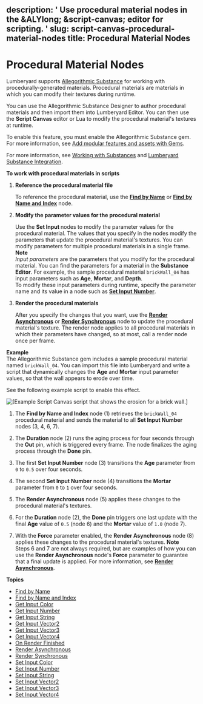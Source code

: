 description: ' Use procedural material nodes in the &ALYlong; &script-canvas; editor
  for scripting. '
slug: script-canvas-procedural-material-nodes
title: Procedural Material Nodes
---
# Procedural Material Nodes<a name="script-canvas-procedural-material-nodes"></a>

Lumberyard supports [Allegorithmic Substance](https://www.allegorithmic.com/) for working with procedurally\-generated materials\. Procedural materials are materials in which you can modify their textures during runtime\.

You can use the Allegorithmic Substance Designer to author procedural materials and then import them into Lumberyard Editor\. You can then use the **Script Canvas** editor or Lua to modify the procedural material's textures at runtime\. 

To enable this feature, you must enable the Allegorithmic Substance gem\. For more information, see [Add modular features and assets with Gems](gems-system-gems.md)\.

For more information, see [Working with Substances](mat-substances.md) and [Lumberyard Substance Integration](https://aws.amazon.com/blogs/gametech/lumberyard-substance-integration)\.

**To work with procedural materials in scripts**

1. **Reference the procedural material file**

   To reference the procedural material, use the **[Find by Name](find-by-name-procedural-material-node.md)** or **[Find by Name and Index](find-by-name-and-index-node.md)** node\.

1. **Modify the parameter values for the procedural material**

   Use the **Set Input <Type>** nodes to modify the parameter values for the procedural material\. The values that you specify in the nodes modify the parameters that update the procedural material's textures\. You can modify parameters for multiple procedural materials in a single frame\. 
**Note**  
*Input parameters* are the parameters that you modify for the procedural material\. You can find the parameters for a material in the **Substance Editor**\. For example, the sample procedural material `brickWall_04` has input parameters such as **Age**, **Mortar**, and **Depth**\.   
To modify these input parameters during runtime, specify the parameter name and its value in a node such as **[Set Input Number](set-input-number-node.md)**\.

1. **Render the procedural materials**

   After you specify the changes that you want, use the **[Render Asynchronous](render-asynchronous-node.md)** or **[Render Synchronous](render-synchronous-node.md)** node to update the procedural material's texture\. The render node applies to all procedural materials in which their parameters have changed, so at most, call a render node once per frame\.

**Example**  
The Allegorithmic Substance gem includes a sample procedural material named `brickWall_04`\. You can import this file into Lumberyard and write a script that dynamically changes the **Age** and **Mortar** input parameter values, so that the wall appears to erode over time\. <a name="example-brick-wall-render-asynchronous-script"></a>

See the following example script to enable this effect\.

![\[Example Script Canvas script that shows the erosion for a brick wall.\]](/images/userguide/scripting/script-canvas/scriptcanvasnodes/script-canvas-procedural-material-example.png)

1. The **Find by Name and Index** node \(1\) retrieves the `brickWall_04` procedural material and sends the material to all **Set Input Number** nodes \(3, 4, 6, 7\)\.

1. The **Duration** node \(2\) runs the aging process for four seconds through the **Out** pin, which is triggered every frame\. The node finalizes the aging process through the **Done** pin\.

1. The first **Set Input Number** node \(3\) transitions the **Age** parameter from `0` to `0.5` over four seconds\. 

1. The second **Set Input Number** node \(4\) transitions the **Mortar** parameter from `0` to `1` over four seconds\.

1. The **Render Asynchronous** node \(5\) applies these changes to the procedural material's textures\.

1. For the **Duration** node \(2\), the **Done** pin triggers one last update with the final **Age** value of `0.5` \(node 6\) and the **Mortar** value of `1.0` \(node 7\)\.

1. With the **Force** parameter enabled, the **Render Asynchronous** node \(8\) applies these changes to the procedural material's textures\.
**Note**  
Steps 6 and 7 are not always required, but are examples of how you can use the **Render Asynchronous** node's **Force** parameter to guarantee that a final update is applied\. For more information, see **[Render Asynchronous](render-asynchronous-node.md)**\.

**Topics**
+ [Find by Name](find-by-name-procedural-material-node.md)
+ [Find by Name and Index](find-by-name-and-index-node.md)
+ [Get Input Color](get-input-color-node.md)
+ [Get Input Number](get-input-number-node.md)
+ [Get Input String](get-input-string-node.md)
+ [Get Input Vector2](get-input-vector2-node.md)
+ [Get Input Vector3](get-input-vector3-node.md)
+ [Get Input Vector4](get-input-vector4-node.md)
+ [On Render Finished](on-render-finished-node.md)
+ [Render Asynchronous](render-asynchronous-node.md)
+ [Render Synchronous](render-synchronous-node.md)
+ [Set Input Color](set-input-color-node.md)
+ [Set Input Number](set-input-number-node.md)
+ [Set Input String](set-input-string-node.md)
+ [Set Input Vector2](set-input-vector2-node.md)
+ [Set Input Vector3](set-input-vector3-node.md)
+ [Set Input Vector4](set-input-vector4-node.md)